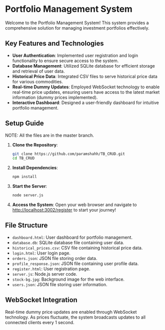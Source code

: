 # Portfolio Management System

Welcome to the Portfolio Management System! This system provides a comprehensive solution for managing investment portfolios effectively.

## Key Features and Technologies

- **User Authentication**: Implemented user registration and login functionality to ensure secure access to the system.
- **Database Management**: Utilized SQLite database for efficient storage and retrieval of user data.
- **Historical Price Data**: Integrated CSV files to serve historical price data for various commodities.
- **Real-time Dummy Updates**: Employed WebSocket technology to enable real-time price updates, ensuring users have access to the latest market information (dummy prices implemented).
- **Interactive Dashboard**: Designed a user-friendly dashboard for intuitive portfolio management.

## Setup Guide

NOTE: All the files are in the master branch.
1. **Clone the Repository**: 
   ```bash
   git clone https://github.com/paramshahh/TB_CRUD.git
   cd TB_CRUD
   ```

2. **Install Dependencies**: 
   ```bash
   npm install
   ```

3. **Start the Server**: 
   ```bash
   node server.js
   ```

4. **Access the System**: 
   Open your web browser and navigate to [http://localhost:3002/register](http://localhost:3002/register) to start your journey!

## File Structure

- `dashboard.html`: User dashboard for portfolio management.
- `database.db`: SQLite database file containing user data.
- `historical_prices.csv`: CSV file containing historical price data.
- `login.html`: User login page.
- `orders.json`: JSON file storing order data.
- `profile_response.json`: JSON file containing user profile data.
- `register.html`: User registration page.
- `server.js`: Node.js server code.
- `stock-bg.jpg`: Background image for the web interface.
- `users.json`: JSON file storing user information.

## WebSocket Integration

Real-time dummy price updates are enabled through WebSocket technology. As prices fluctuate, the system broadcasts updates to all connected clients every 1 second.
